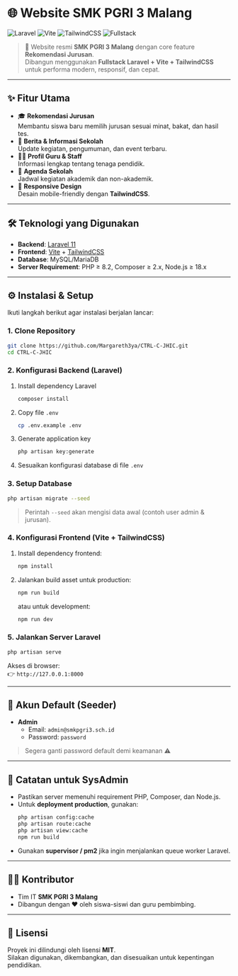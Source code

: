 # 🌐 Website SMK PGRI 3 Malang

![Laravel](https://img.shields.io/badge/Laravel-11.x-ff2d20?logo=laravel&logoColor=white)
![Vite](https://img.shields.io/badge/Vite-frontend-646cff?logo=vite&logoColor=yellow)
![TailwindCSS](https://img.shields.io/badge/TailwindCSS-3.x-38b2ac?logo=tailwind-css&logoColor=white)
![Fullstack](https://img.shields.io/badge/Fullstack-yes-blue)

> 🚀 Website resmi **SMK PGRI 3 Malang** dengan core feature **Rekomendasi Jurusan**.  
> Dibangun menggunakan **Fullstack Laravel + Vite + TailwindCSS** untuk performa modern, responsif, dan cepat.

---

## ✨ Fitur Utama

- 🎓 **Rekomendasi Jurusan**  
  Membantu siswa baru memilih jurusan sesuai minat, bakat, dan hasil tes.
- 📰 **Berita & Informasi Sekolah**  
  Update kegiatan, pengumuman, dan event terbaru.
- 👨‍🏫 **Profil Guru & Staff**  
  Informasi lengkap tentang tenaga pendidik.
- 📅 **Agenda Sekolah**  
  Jadwal kegiatan akademik dan non-akademik.
- 📱 **Responsive Design**  
  Desain mobile-friendly dengan **TailwindCSS**.

---

## 🛠️ Teknologi yang Digunakan

- **Backend**: [Laravel 11](https://laravel.com/)  
- **Frontend**: [Vite](https://vitejs.dev/) + [TailwindCSS](https://tailwindcss.com/)  
- **Database**: MySQL/MariaDB  
- **Server Requirement**: PHP ≥ 8.2, Composer ≥ 2.x, Node.js ≥ 18.x  

---

## ⚙️ Instalasi & Setup

Ikuti langkah berikut agar instalasi berjalan lancar:

### 1. Clone Repository
```bash
git clone https://github.com/Margareth3ya/CTRL-C-JHIC.git
cd CTRL-C-JHIC
```

### 2. Konfigurasi Backend (Laravel)
1. Install dependency Laravel
   ```bash
   composer install
   ```
2. Copy file `.env`
   ```bash
   cp .env.example .env
   ```
3. Generate application key
   ```bash
   php artisan key:generate
   ```
4. Sesuaikan konfigurasi database di file `.env`
### 3. Setup Database
```bash
php artisan migrate --seed
```
> Perintah `--seed` akan mengisi data awal (contoh user admin & jurusan).

### 4. Konfigurasi Frontend (Vite + TailwindCSS)
1. Install dependency frontend:
   ```bash
   npm install
   ```
2. Jalankan build asset untuk production:
   ```bash
   npm run build
   ```
   atau untuk development:
   ```bash
   npm run dev
   ```

### 5. Jalankan Server Laravel
```bash
php artisan serve
```
Akses di browser:  
👉 `http://127.0.0.1:8000`

---

## 🔑 Akun Default (Seeder)

- **Admin**
  - Email: `admin@smkpgri3.sch.id`
  - Password: `password`

> Segera ganti password default demi keamanan ⚠️

---

## 📌 Catatan untuk SysAdmin

- Pastikan server memenuhi requirement PHP, Composer, dan Node.js.  
- Untuk **deployment production**, gunakan:
  ```bash
  php artisan config:cache
  php artisan route:cache
  php artisan view:cache
  npm run build
  ```
- Gunakan **supervisor / pm2** jika ingin menjalankan queue worker Laravel.

---

## 👨‍💻 Kontributor

- Tim IT **SMK PGRI 3 Malang**  
- Dibangun dengan ❤️ oleh siswa-siswi dan guru pembimbing.

---

## 📜 Lisensi
Proyek ini dilindungi oleh lisensi **MIT**.  
Silakan digunakan, dikembangkan, dan disesuaikan untuk kepentingan pendidikan.
